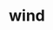 ---
category: 4-letters
denotation: null
name: wind
reference_link: https://www.etymonline.com/word/wind
root_language: null
root_name: null
title: wind
type: free
word_sums:
- respelling: wind
  sum: 'Wind + '
---